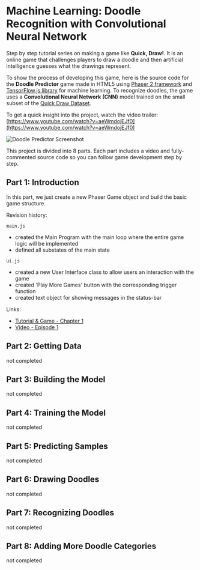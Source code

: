 # Machine Learning: Doodle Recognition with Convolutional Neural Network

Step by step tutorial series on making a game like **Quick, Draw!**. It is an online game that challenges players to draw a doodle and then artificial intelligence guesses what the drawings represent.

To show the process of developing this game, here is the source code for the **Doodle Predictor** game made in HTML5 using [Phaser 2 framework](http://phaser.io/) and [TensorFlow.js library](https://js.tensorflow.org/) for machine learning. To recognize doodles, the game uses a **Convolutional Neural Network (CNN)** model trained on the small subset of the [Quick Draw Dataset](https://quickdraw.withgoogle.com/data).

To get a quick insight into the project, watch the video trailer:  
[https://www.youtube.com/watch?v=aeWmdojEJf0](https://www.youtube.com/watch?v=aeWmdojEJf0)
  
![Doodle Predictor Screenshot](https://raw.githubusercontent.com/ssusnic/Machine-Learning-Doodle-Recognition/master/screenshots/machine_learning_doodle_s1_640x360.png "Doodle Predictor Screenshot")

This project is divided into 8 parts. Each part includes a video and fully-commented source code so you can follow game development step by step.


## Part 1: Introduction 

In this part, we just create a new Phaser Game object and build the basic game structure. 

Revision history:  

`main.js` 
- created the Main Program with the main loop where the entire game logic will be implemented
- defined all substates of the main state

`ui.js`  
- created a new User Interface class to allow users an interaction with the game
- created 'Play More Games' button with the corresponding trigger function
- created text object for showing messages in the status-bar

Links: 
* [Tutorial & Game - Chapter 1](http://www.askforgametask.com/tutorial/doodle-recognition-convolutional-neural-network-part1)  
* [Video - Episode 1](https://www.youtube.com/watch?v=aeWmdojEJf0)



## Part 2: Getting Data

not completed


## Part 3: Building the Model

not completed


## Part 4: Training the Model

not completed


## Part 5: Predicting Samples

not completed


## Part 6: Drawing Doodles

not completed


## Part 7: Recognizing Doodles

not completed


## Part 8: Adding More Doodle Categories

not completed

